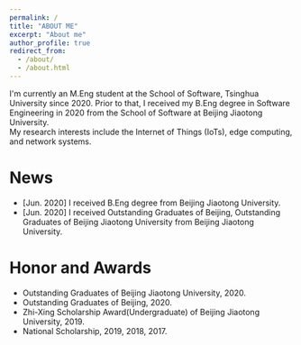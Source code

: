 ```yaml
---
permalink: /
title: "ABOUT ME"
excerpt: "About me"
author_profile: true
redirect_from: 
  - /about/
  - /about.html
---
```


I'm currently an M.Eng student at the School of Software, Tsinghua University since 2020. Prior to that, I received my B.Eng degree in Software Engineering in 2020 from the School of Software at Beijing Jiaotong University.  
My research interests include the Internet of Things (IoTs), edge computing, and network systems.

News
======
- [Jun. 2020] I received B.Eng degree from Beijing Jiaotong University.
- [Jun. 2020] I received Outstanding Graduates of Beijing, Outstanding Graduates of  Beijing Jiaotong University from Beijing Jiaotong University.

Honor and Awards
======
- Outstanding Graduates of  Beijing Jiaotong University, 2020.
- Outstanding Graduates of Beijing, 2020.
- Zhi-Xing Scholarship Award(Undergraduate) of Beijing Jiaotong University, 2019.
- National Scholarship, 2019, 2018, 2017.
